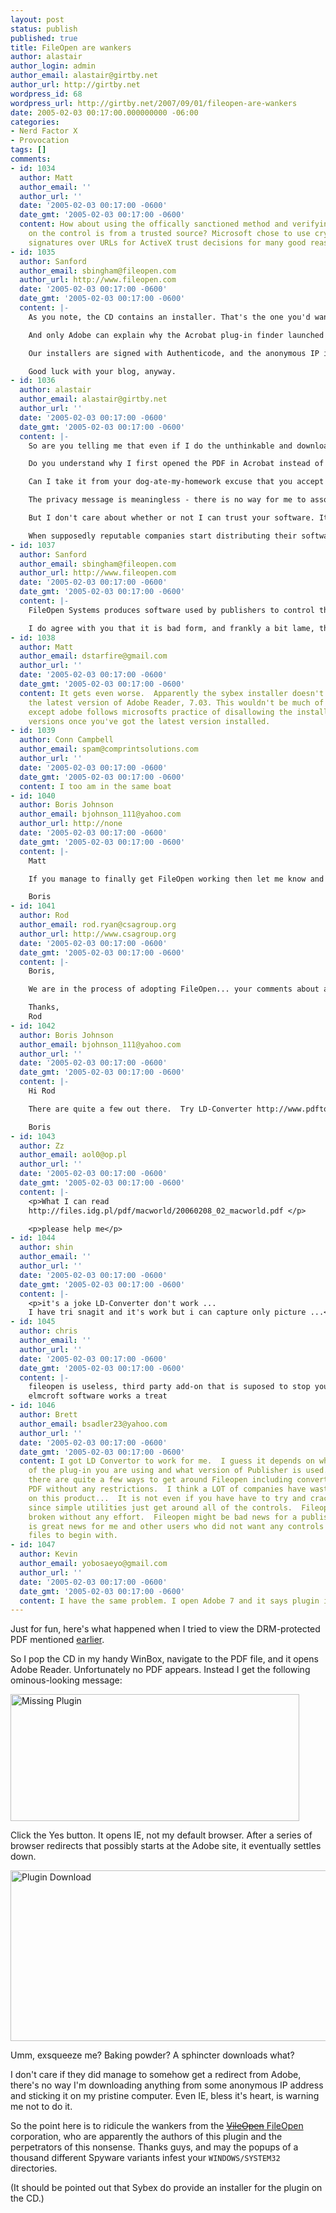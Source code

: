 ```yaml
---
layout: post
status: publish
published: true
title: FileOpen are wankers
author: alastair
author_login: admin
author_email: alastair@girtby.net
author_url: http://girtby.net
wordpress_id: 68
wordpress_url: http://girtby.net/2007/09/01/fileopen-are-wankers
date: 2005-02-03 00:17:00.000000000 -06:00
categories:
- Nerd Factor X
- Provocation
tags: []
comments:
- id: 1034
  author: Matt
  author_email: ''
  author_url: ''
  date: '2005-02-03 00:17:00 -0600'
  date_gmt: '2005-02-03 00:17:00 -0600'
  content: How about using the offically sanctioned method and verifying the signature
    on the control is from a trusted source? Microsoft chose to use cryptographic
    signatures over URLs for ActiveX trust decisions for many good reasons.
- id: 1035
  author: Sanford
  author_email: sbingham@fileopen.com
  author_url: http://www.fileopen.com
  date: '2005-02-03 00:17:00 -0600'
  date_gmt: '2005-02-03 00:17:00 -0600'
  content: |-
    As you note, the CD contains an installer. That's the one you'd want to use, since only the Sybex installer will let you open the files on the Sybex CD.

    And only Adobe can explain why the Acrobat plug-in finder launched IE, rather than some other browser. Obviously that isn't our doing (you didn't yet have any of our code on your machine).

    Our installers are signed with Authenticode, and the anonymous IP is only because we hadn't yet transfered the fileopen.com domain to that IP. We provide the ActiveX only as a convenience; nobody has to run it, and it doesn't do any spying. We have a message about that at http://www.fileopen.com/privacymessage.html

    Good luck with your blog, anyway.
- id: 1036
  author: alastair
  author_email: alastair@girtby.net
  author_url: ''
  date: '2005-02-03 00:17:00 -0600'
  date_gmt: '2005-02-03 00:17:00 -0600'
  content: |-
    So are you telling me that even if I do the unthinkable and download your plugin from some anonymous IP address it won't even work with the PDFs on the Sybex CD? Sheesh, do you guys *like* pissing off your users or what?

    Do you understand why I first opened the PDF in Acrobat instead of using the Sybex installer? It's because I (more or less)  trust my copy of Acrobat more than I trust any software on the Sybex CD.

    Can I take it from your dog-ate-my-homework excuse that you accept that downloads from anonymous IP addresses are bad? Looking at the screenshot above there is no way to tell whether I am downloading from the intended source or not, and hence the trustworthiness of the download is severely in question.

    The privacy message is meaningless - there is no way for me to associate that message with the software being downloaded.

    But I don't care about whether or not I can trust your software. It's the global effects that I'm worried about.

    When supposedly reputable companies start distributing their software in this way, and it becomes acceptable practice to download from anonymous IP addresses, it lowers the barrier to entry for all the malware authors trying to get their crap onto our desktops.
- id: 1037
  author: Sanford
  author_email: sbingham@fileopen.com
  author_url: http://www.fileopen.com
  date: '2005-02-03 00:17:00 -0600'
  date_gmt: '2005-02-03 00:17:00 -0600'
  content: |-
    FileOpen Systems produces software used by publishers to control their content. We don't, and in fact can't, give users permission to open files; only the publishers can do that. Our plugin is necessary but not sufficient to open Sybex's files, you also need to run their installer (or you can run only their installer - there's no requirement that you go to our site first).

    I do agree with you that it is bad form, and frankly a bit lame, that our installer is at an IP address. The whole browser-install system is new, as i mentioned; we're fixing that now.
- id: 1038
  author: Matt
  author_email: dstarfire@gmail.com
  author_url: ''
  date: '2005-02-03 00:17:00 -0600'
  date_gmt: '2005-02-03 00:17:00 -0600'
  content: It gets even worse.  Apparently the sybex installer doesn't get along with
    the latest version of Adobe Reader, 7.03. This wouldn't be much of a problem,
    except adobe follows microsofts practice of disallowing the installation of earlier
    versions once you've got the latest version installed.
- id: 1039
  author: Conn Campbell
  author_email: spam@comprintsolutions.com
  author_url: ''
  date: '2005-02-03 00:17:00 -0600'
  date_gmt: '2005-02-03 00:17:00 -0600'
  content: I too am in the same boat
- id: 1040
  author: Boris Johnson
  author_email: bjohnson_111@yahoo.com
  author_url: http://none
  date: '2005-02-03 00:17:00 -0600'
  date_gmt: '2005-02-03 00:17:00 -0600'
  content: |-
    Matt

    If you manage to finally get FileOpen working then let me know and I shall send you an email of a company that sells PDF conversion tools that remove the FileOpen DRM controls.  This is not some hacking tool (I am not into that) but a legitimate company that converts PDF documents to other formats (so as long as you can get the fileopen plug-in working then once the file is decrypted then you can extract whatever you want from it).  I can't understand why anyone purchases this product.  Not only is it a pain in the ass for users to install but it does not seem to provide any security anyway.  Maybe companies enjoy giving their customers a lot of pain for no reason what so ever...

    Boris
- id: 1041
  author: Rod
  author_email: rod.ryan@csagroup.org
  author_url: http://www.csagroup.org
  date: '2005-02-03 00:17:00 -0600'
  date_gmt: '2005-02-03 00:17:00 -0600'
  content: |-
    Boris,

    We are in the process of adopting FileOpen... your comments about a legit co having a product that will allow me to convert a FileOpen encrypted PDF into another format causes me some concerns. Can you provide me with the name of the software?

    Thanks,
    Rod
- id: 1042
  author: Boris Johnson
  author_email: bjohnson_111@yahoo.com
  author_url: ''
  date: '2005-02-03 00:17:00 -0600'
  date_gmt: '2005-02-03 00:17:00 -0600'
  content: |-
    Hi Rod

    There are quite a few out there.  Try LD-Converter http://www.pdftoall.com/pdf%20magic.htm for starters.

    Boris
- id: 1043
  author: Zz
  author_email: aol0@op.pl
  author_url: ''
  date: '2005-02-03 00:17:00 -0600'
  date_gmt: '2005-02-03 00:17:00 -0600'
  content: |-
    <p>What I can read
    http://files.idg.pl/pdf/macworld/20060208_02_macworld.pdf </p>

    <p>please help me</p>
- id: 1044
  author: shin
  author_email: ''
  author_url: ''
  date: '2005-02-03 00:17:00 -0600'
  date_gmt: '2005-02-03 00:17:00 -0600'
  content: |-
    <p>it's a joke LD-Converter don't work ...
    I have tri snagit and it's work but i can capture only picture ...</p>
- id: 1045
  author: chris
  author_email: ''
  author_url: ''
  date: '2005-02-03 00:17:00 -0600'
  date_gmt: '2005-02-03 00:17:00 -0600'
  content: |-
    fileopen is useless, third party add-on that is suposed to stop you doing what ?
    elmcroft software works a treat
- id: 1046
  author: Brett
  author_email: bsadler23@yahoo.com
  author_url: ''
  date: '2005-02-03 00:17:00 -0600'
  date_gmt: '2005-02-03 00:17:00 -0600'
  content: I got LD Convertor to work for me.  I guess it depends on what version
    of the plug-in you are using and what version of Publisher is used.  I have found
    there are quite a few ways to get around Fileopen including converting back to
    PDF without any restrictions.  I think a LOT of companies have wasted their money
    on this product...  It is not even if you have have to try and crack Fileopen
    since simple utilities just get around all of the controls.  Fileopen can be easily
    broken without any effort.  Fileopen might be bad news for a publisher but it
    is great news for me and other users who did not want any controls on their PDF
    files to begin with.
- id: 1047
  author: Kevin
  author_email: yobosaeyo@gmail.com
  author_url: ''
  date: '2005-02-03 00:17:00 -0600'
  date_gmt: '2005-02-03 00:17:00 -0600'
  content: I have the same problem. I open Adobe 7 and it says plugin is installed
---
```

Just for fun, here's what happened when I tried to view the DRM-protected PDF mentioned <a href="/archives/2005/02/02/parental-advisory-explicit-drm/">earlier</a>.

So I pop the CD in my handy WinBox, navigate to the PDF file, and it opens Adobe Reader. Unfortunately no PDF appears. Instead I get the following ominous-looking message:

<img src="/images/missing-plugin.png" height="203" width="462" alt="Missing Plugin" class="centered" />

Click the Yes button. It opens IE, not my default browser. After a series of browser redirects that possibly starts at the Adobe site, it eventually settles down.

<img src="/images/plugin-download.png" height="273" width="686" alt="Plugin Download" class="centered" />

Umm, exsqueeze me? Baking powder? A sphincter downloads what?

I don't care if they did manage to somehow get a redirect from Adobe, there's no way I'm downloading anything from some anonymous IP address and sticking it on my pristine computer. Even IE, bless it's heart, is warning me not to do it.

So the point here is to ridicule the wankers from the <a href="http://www.fileopen.com"><del>VileOpen</del> FileOpen</a> corporation, who are apparently the authors of this plugin and the perpetrators of this nonsense. Thanks guys, and may the popups of a thousand different Spyware variants infest your `WINDOWS/SYSTEM32` directories.

(It should be pointed out that Sybex do provide an installer for the plugin on the CD.)
